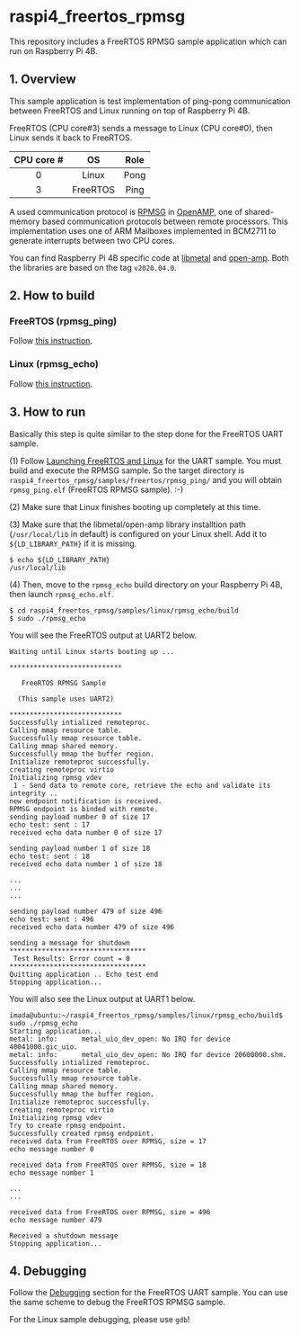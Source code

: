 # raspi4_freertos_rpmsg

This repository includes a FreeRTOS RPMSG sample application which can run on Raspberry Pi 4B.

## 1. Overview

This sample application is test implementation of ping-pong communication between FreeRTOS and Linux running on top of Raspberry Pi 4B.

FreeRTOS (CPU core#3) sends a message to Linux (CPU core#0), then Linux sends it back to FreeRTOS.

| CPU core # | OS        | Role |
|:----------:|:---------:|:----:|
| 0          | Linux     | Pong |
| 3          | FreeRTOS  | Ping |

A used communication protocol is [RPMSG](https://github.com/OpenAMP/open-amp/wiki/RPMsg-Communication-Flow) in [OpenAMP](https://github.com/OpenAMP/open-amp/wiki/OpenAMP-Overview), one of shared-memory based communication protocols between remote processors. This implementation uses one of ARM Mailboxes implemented in BCM2711 to generate interrupts between two CPU cores.

You can find Raspberry Pi 4B specific code at [libmetal](https://github.com/TImada/libmetal/tree/05e0e0511c0ac29ff658ff6d3a08a060e95ae7af/lib/system/freertos/raspi4) and [open-amp](https://github.com/TImada/open-amp/tree/a18533e2a45c93f4be15198527a16823d66c52d4/apps/machine/raspi4). Both the libraries are based on the tag `v2020.04.0`.

## 2. How to build

### FreeRTOS (rpmsg_ping)

Follow [this instruction](https://github.com/TImada/raspi4_freertos_rpmsg/blob/master/docs/freertos_build.md).

### Linux (rpmsg_echo)

Follow [this instruction](https://github.com/TImada/raspi4_freertos_rpmsg/blob/master/docs/linux_build.md).

## 3. How to run

Basically this step is quite similar to the step done for the FreeRTOS UART sample.

(1) Follow [Launching FreeRTOS and Linux](https://github.com/TImada/raspi4_freertos) for the UART sample. You must build and execute the RPMSG sample. So the target directory is `raspi4_freertos_rpmsg/samples/freertos/rpmsg_ping/` and you will obtain `rpmsg_ping.elf` (FreeRTOS RPMSG sample). :-)

(2) Make sure that Linux finishes booting up completely at this time.

(3) Make sure that the libmetal/open-amp library installtion path (`/usr/local/lib` in default) is configured on your Linux shell. Add it to `${LD_LIBRARY_PATH}` if it is missing.

```
$ echo ${LD_LIBRARY_PATH}
/usr/local/lib
```

(4) Then, move to the `rpmsg_echo` build directory on your Raspberry Pi 4B, then launch `rpmsg_echo.elf`.

```
$ cd raspi4_freertos_rpmsg/samples/linux/rpmsg_echo/build
$ sudo ./rpmsg_echo
```

You will see the FreeRTOS output at UART2 below.
```
Waiting until Linux starts booting up ...

****************************

   FreeRTOS RPMSG Sample

  (This sample uses UART2)

****************************
Successfully intialized remoteproc.
Calling mmap resource table.
Successfully mmap resource table.
Calling mmap shared memory.
Successfully mmap the buffer region.
Initialize remoteproc successfully.
creating remoteproc virtio
Initializing rpmsg vdev
 1 - Send data to remote core, retrieve the echo and validate its integrity ..
new endpoint notification is received.
RPMSG endpoint is binded with remote.
sending payload number 0 of size 17
echo test: sent : 17
received echo data number 0 of size 17

sending payload number 1 of size 18
echo test: sent : 18
received echo data number 1 of size 18

...
...
...

sending payload number 479 of size 496
echo test: sent : 496
received echo data number 479 of size 496

sending a message for shutdown
**********************************
 Test Results: Error count = 0
**********************************
Quitting application .. Echo test end
Stopping application...
```

You will also see the Linux output at UART1 below.

```
imada@ubuntu:~/raspi4_freertos_rpmsg/samples/linux/rpmsg_echo/build$ sudo ./rpmsg_echo
Starting application...
metal: info:      metal_uio_dev_open: No IRQ for device 40041000.gic_uio.
metal: info:      metal_uio_dev_open: No IRQ for device 20600000.shm.
Successfully intialized remoteproc.
Calling mmap resource table.
Successfully mmap resource table.
Calling mmap shared memory.
Successfully mmap the buffer region.
Initialize remoteproc successfully.
creating remoteproc virtio
Initializing rpmsg vdev
Try to create rpmsg endpoint.
Successfully created rpmsg endpoint.
received data from FreeRTOS over RPMSG, size = 17
echo message number 0

received data from FreeRTOS over RPMSG, size = 18
echo message number 1

...
...

received data from FreeRTOS over RPMSG, size = 496
echo message number 479

Received a shutdown message
Stopping application...
```

## 4. Debugging

Follow the [Debugging](https://github.com/TImada/raspi4_freertos#6-debugging) section for the FreeRTOS UART sample. You can use the same scheme to debug the FreeRTOS RPMSG sample.

For the Linux sample debugging, please use `gdb`!
